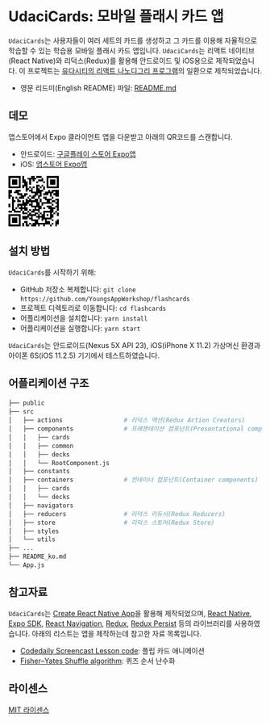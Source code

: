 # UdaciCards: 모바일 플래시 카드 앱

`UdaciCards`는 사용자들이 여러 세트의 카드를 생성하고 그 카드를 이용해 자율적으로 학습할 수 있는 학습용 모바일 플래시 카드 앱입니다. `UdaciCards`는 리액트 네이티브(React Native)와 리덕스(Redux)를 활용해 안드로이드 및 iOS용으로 제작되었습니다. 이 프로젝트는 [유다시티의 리액트 나노디그리 프로그램](https://www.udacity.com/course/react-nanodegree--nd019)의 일환으로 제작되었습니다.

- 영문 리드미(English README) 파일: [README.md](/README.md)

## 데모
앱스토어에서 Expo 클라이언트 앱을 다운받고 아래의 QR코드를 스캔합니다.

* 안드로이드: [구글플레이 스토어 Expo앱](https://play.google.com/store/apps/details?id=host.exp.exponent)
* iOS: [앱스토어 Expo앱](https://itunes.apple.com/us/app/expo-client/id982107779)

![alt text](/public/qr.png)

## 설치 방법

`UdaciCards`를 시작하기 위해:

* GitHub 저장소 복제합니다: `git clone https://github.com/YoungsAppWorkshop/flashcards`
* 프로젝트 디렉토리로 이동합니다: `cd flashcards`
* 어플리케이션을 설치합니다: `yarn install`
* 어플리케이션을 실행합니다: `yarn start`

`UdaciCards`는 안드로이드(Nexus 5X API 23), iOS(iPhone X 11.2) 가상머신 환경과 아이폰 6S(iOS 11.2.5) 기기에서 테스트하였습니다.

## 어플리케이션 구조

```bash
├── public
├── src
│   ├── actions                 # 리덕스 액션(Redux Action Creators)
│   ├── components              # 프레젠테이션 컴포넌트(Presentational components)
│   │   ├── cards
│   │   ├── common
│   │   ├── decks
│   │   └── RootComponent.js
│   ├── constants                 
│   ├── containers              # 컨테이너 컴포넌트(Container components)
│   │   ├── cards
│   │   └── decks
│   ├── navigators
│   ├── reducers                # 리덕스 리듀서(Redux Reducers)
│   ├── store                   # 리덕스 스토어(Redux Store)
│   ├── styles
│   └── utils
├── ...
├── README_ko.md
└── App.js
```
## 참고자료
`UdaciCards`는 [Create React Native App](https://github.com/react-community/create-react-native-app)을 활용해 제작되었으며, [React Native](https://facebook.github.io/react-native/), [Expo SDK](https://docs.expo.io/versions/v23.0.0/index.html), [React Navigation](https://reactnavigation.org/),  [Redux](https://github.com/reactjs/redux), [Redux Persist](https://github.com/rt2zz/redux-persist) 등의 라이브러리를 사용하였습니다. 아래의 리스트는 앱을 제작하는데 참고한 자료 목록입니다.

* [Codedaily Screencast Lesson code](https://codedaily.io/screencasts/12/Create-a-Flip-Card-Animation-with-React-Native): 플립 카드 애니메이션
* [Fisher–Yates Shuffle algorithm](https://bost.ocks.org/mike/shuffle/): 퀴즈 순서 난수화

## 라이센스
[MIT 라이센스](/LICENSE)
